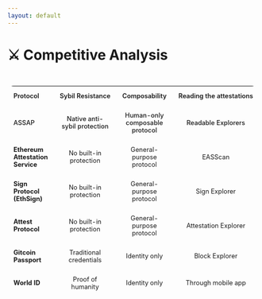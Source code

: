 ```yaml
---
layout: default
---
```


# ⚔️ Competitive Analysis

<div class="competitor-table">
  <table>
    <thead>
      <tr>
        <th>Protocol</th>
        <th>Sybil Resistance</th>
        <th>Composability</th>
        <th>Reading the attestations</th>
      </tr>
    </thead>
    <tbody>
      <tr class="highlight">
        <td>ASSAP</td>
        <td>Native anti-sybil protection</td>
        <td>Human-only composable protocol</td>
        <td>Readable Explorers</td>
      </tr>
      <tr>
        <td>Ethereum Attestation Service</td>
        <td>No built-in protection</td>
        <td>General-purpose protocol</td>
        <td>EASScan</td>
      </tr>
      <tr>
        <td>Sign Protocol (EthSign)</td>
        <td>No built-in protection</td>
        <td>General-purpose protocol</td>
        <td>Sign Explorer</td>
      </tr>
      <tr>
        <td>Attest Protocol</td>
        <td>No built-in protection</td>
        <td>General-purpose protocol</td>
        <td>Attestation Explorer</td>
      </tr>
      <tr>
        <td>Gitcoin Passport</td>
        <td>Traditional credentials</td>
        <td>Identity only</td>
        <td>Block Explorer</td>
      </tr>
      <tr>
        <td>World ID</td>
        <td>Proof of humanity</td>
        <td>Identity only</td>
        <td>Through mobile app</td>
      </tr>
    </tbody>

  </table>
</div>

<style>
.competitor-table {
  width: 100%;
  margin-top: 2rem;
  max-width: 100%;
  overflow-x: auto;
}

.competitor-table table {
  width: 100%;
  border-collapse: separate;
  border-spacing: 0;
  border-radius: 12px;
  overflow: hidden;
  background-color: var(--slidev-theme-background);
  font-size: 0.8rem;
}

.competitor-table th {
  background-color: var(--slidev-theme-border);
  color: var(--slidev-theme-text);
  font-weight: 600;
  padding: 0.75rem;
  text-align: center;
  white-space: nowrap;
}

.competitor-table th:first-child {
  text-align: left;
  width: 20%;
}

.competitor-table td {
  padding: 0.75rem;
  border-bottom: 1px solid var(--slidev-theme-border);
  text-align: center;
  color: var(--slidev-theme-text);
}

.competitor-table td:first-child {
  font-weight: 700;
  text-align: left;
}

.competitor-table tr.highlight {
  background-color: var(--slidev-theme-highlight);
}

.competitor-table tr.highlight td {
  font-weight: 500;
}

@media (max-width: 768px) {
  .competitor-table table {
    font-size: 0.7rem;
  }
  
  .competitor-table th,
  .competitor-table td {
    padding: 0.5rem;
  }
}
</style>
